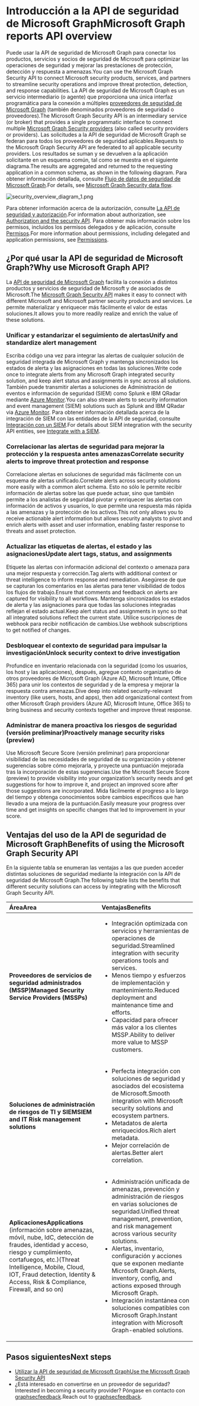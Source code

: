 # <a name="microsoft-graph-security-api-overview"></a><span data-ttu-id="ebf31-101">Introducción a la API de seguridad de Microsoft Graph</span><span class="sxs-lookup"><span data-stu-id="ebf31-101">Microsoft Graph reports API overview</span></span>

<span data-ttu-id="ebf31-102">Puede usar la API de seguridad de Microsoft Graph para conectar los productos, servicios y socios de seguridad de Microsoft para optimizar las operaciones de seguridad y mejorar las prestaciones de protección, detección y respuesta a amenazas.</span><span class="sxs-lookup"><span data-stu-id="ebf31-102">You can use the Microsoft Graph Security API to connect Microsoft security products, services, and partners to streamline security operations and improve threat protection, detection, and response capabilities.</span></span> <span data-ttu-id="ebf31-103">La API de seguridad de Microsoft Graph es un servicio intermediario (o agente) que proporciona una única interfaz programática para la conexión a múltiples [proveedores de seguridad de Microsoft Graph](../api-reference/v1.0/resources/securityvendorinformation.md) (también denominados proveedores de seguridad o proveedores).</span><span class="sxs-lookup"><span data-stu-id="ebf31-103">The Microsoft Graph Security API is an intermediary service (or broker) that provides a single programmatic interface to connect multiple [Microsoft Graph Security providers](../api-reference/v1.0/resources/securityvendorinformation.md) (also called security providers or providers).</span></span> <span data-ttu-id="ebf31-104">Las solicitudes a la API de seguridad de Microsoft Graph se federan para todos los proveedores de seguridad aplicables.</span><span class="sxs-lookup"><span data-stu-id="ebf31-104">Requests to the Microsoft Graph Security API are federated to all applicable security providers.</span></span> <span data-ttu-id="ebf31-105">Los resultados se suman y se devuelven a la aplicación solicitante en un esquema común, tal como se muestra en el siguiente diagrama.</span><span class="sxs-lookup"><span data-stu-id="ebf31-105">The results are aggregated and returned to the requesting application in a common schema, as shown in the following diagram.</span></span> <span data-ttu-id="ebf31-106">Para obtener información detallada, consulte [Flujo de datos de seguridad de Microsoft Graph](security-dataflow.md).</span><span class="sxs-lookup"><span data-stu-id="ebf31-106">For details, see [Microsoft Graph Security data flow](security-dataflow.md).</span></span>

![security_overview_diagram_1.png](./images/security_overview_diagram_1.png)

<span data-ttu-id="ebf31-108">Para obtener información acerca de la autorización, consulte [La API de seguridad y autorización](security-authorization.md).</span><span class="sxs-lookup"><span data-stu-id="ebf31-108">For information about authorization, see [Authorization and the security API](security-authorization.md).</span></span> <span data-ttu-id="ebf31-109">Para obtener más información sobre los permisos, incluidos los permisos delegados y de aplicación, consulte [Permisos](permissions_reference.md#security-permissions).</span><span class="sxs-lookup"><span data-stu-id="ebf31-109">For more information about permissions, including delegated and application permissions, see [Permissions](permissions_reference.md#security-permissions).</span></span>

## <a name="why-use-the-microsoft-graph-security-api"></a><span data-ttu-id="ebf31-110">¿Por qué usar la API de seguridad de Microsoft Graph?</span><span class="sxs-lookup"><span data-stu-id="ebf31-110">Why use Microsoft Graph API?</span></span>

<span data-ttu-id="ebf31-111">La [API de seguridad de Microsoft Graph](../api-reference/v1.0/resources/security-api-overview.md) facilita la conexión a distintos productos y servicios de seguridad de Microsoft y de asociados de Microsoft.</span><span class="sxs-lookup"><span data-stu-id="ebf31-111">The [Microsoft Graph Security API](../api-reference/v1.0/resources/security-api-overview.md) makes it easy to connect with different Microsoft and Microsoft partner security products and services.</span></span> <span data-ttu-id="ebf31-112">Le permite materializar y enriquecer más fácilmente el valor de estas soluciones.</span><span class="sxs-lookup"><span data-stu-id="ebf31-112">It allows you to more readily realize and enrich the value of these solutions.</span></span>

### <a name="unify-and-standardize-alert-tracking"></a><span data-ttu-id="ebf31-113">Unificar y estandarizar el seguimiento de alertas</span><span class="sxs-lookup"><span data-stu-id="ebf31-113">Unify and standardize alert management</span></span>

<span data-ttu-id="ebf31-114">Escriba código una vez para integrar las alertas de cualquier solución de seguridad integrada de Microsoft Graph y mantenga sincronizados los estados de alerta y las asignaciones en todas las soluciones.</span><span class="sxs-lookup"><span data-stu-id="ebf31-114">Write code once to integrate alerts from any Microsoft Graph integrated security solution, and keep alert status and assignments in sync across all solutions.</span></span> <span data-ttu-id="ebf31-115">También puede transmitir alertas a soluciones de Administración de eventos e información de seguridad (SIEM) como Splunk e IBM QRadar mediante [Azure Monitor](https://docs.microsoft.com/en-us/azure/monitoring-and-diagnostics/monitor-stream-monitoring-data-event-hubs#what-can-i-do-with-the-monitoring-data-being-sent-to-my-event-hub).</span><span class="sxs-lookup"><span data-stu-id="ebf31-115">You can also stream alerts to security information and event management (SIEM) solutions such as Splunk and IBM QRadar via [Azure Monitor](https://docs.microsoft.com/en-us/azure/monitoring-and-diagnostics/monitor-stream-monitoring-data-event-hubs#what-can-i-do-with-the-monitoring-data-being-sent-to-my-event-hub).</span></span> <span data-ttu-id="ebf31-116">Para obtener información detallada acerca de la integración de SIEM con las entidades de la API de seguridad, consulte [Integración con un SIEM](security_siemintegration.md).</span><span class="sxs-lookup"><span data-stu-id="ebf31-116">For details about SIEM integration with the security API entities, see [Integrate with a SIEM](security_siemintegration.md).</span></span>

### <a name="correlate-security-alerts-to-improve-threat-protection-and-response"></a><span data-ttu-id="ebf31-117">Correlacionar las alertas de seguridad para mejorar la protección y la respuesta antes amenazas</span><span class="sxs-lookup"><span data-stu-id="ebf31-117">Correlate security alerts to improve threat protection and response</span></span>

<span data-ttu-id="ebf31-118">Correlacione alertas en soluciones de seguridad más fácilmente con un esquema de alertas unificado.</span><span class="sxs-lookup"><span data-stu-id="ebf31-118">Correlate alerts across security solutions more easily with a common alert schema.</span></span> <span data-ttu-id="ebf31-119">Esto no sólo le permite recibir información de alertas sobre las que puede actuar, sino que también permite a los analistas de seguridad pivotar y enriquecer las alertas con información de activos y usuarios, lo que permite una respuesta más rápida a las amenazas y la protección de los activos.</span><span class="sxs-lookup"><span data-stu-id="ebf31-119">This not only allows you to receive actionable alert information but allows security analysts to pivot and enrich alerts with asset and user information, enabling faster response to threats and asset protection.</span></span>  

### <a name="update-alert-tags-status-and-assignments"></a><span data-ttu-id="ebf31-120">Actualizar las etiquetas de alertas, el estado y las asignaciones</span><span class="sxs-lookup"><span data-stu-id="ebf31-120">Update alert tags, status, and assignments</span></span>

<span data-ttu-id="ebf31-121">Etiquete las alertas con información adicional del contexto o amenaza para una mejor respuesta y corrección.</span><span class="sxs-lookup"><span data-stu-id="ebf31-121">Tag alerts with additional context or threat intelligence to inform response and remediation.</span></span> <span data-ttu-id="ebf31-122">Asegúrese de que se capturan los comentarios en las alertas para tener visibilidad de todos los flujos de trabajo.</span><span class="sxs-lookup"><span data-stu-id="ebf31-122">Ensure that comments and feedback on alerts are captured for visibility to all workflows.</span></span> <span data-ttu-id="ebf31-123">Mantenga sincronizados los estados de alerta y las asignaciones para que todas las soluciones integradas reflejan el estado actual.</span><span class="sxs-lookup"><span data-stu-id="ebf31-123">Keep alert status and assignments in sync so that all integrated solutions reflect the current state.</span></span> <span data-ttu-id="ebf31-124">Utilice suscripciones de webhook para recibir notificación de cambios.</span><span class="sxs-lookup"><span data-stu-id="ebf31-124">Use webhook subscriptions to get notified of changes.</span></span>  

### <a name="unlock-security-context-to-drive-investigation"></a><span data-ttu-id="ebf31-125">Desbloquear el contexto de seguridad para impulsar la investigación</span><span class="sxs-lookup"><span data-stu-id="ebf31-125">Unlock security context to drive investigation</span></span>

<span data-ttu-id="ebf31-126">Profundice en inventario relacionada con la seguridad (como los usuarios, los host y las aplicaciones), después, agregue contexto organizativo de otros proveedores de Microsoft Graph (Azure AD, Microsoft Intune, Office 365) para unir los contextos de seguridad y de la empresa y mejorar la respuesta contra amenazas.</span><span class="sxs-lookup"><span data-stu-id="ebf31-126">Dive deep into related security-relevant inventory (like users, hosts, and apps), then add organizational context from other Microsoft Graph providers (Azure AD, Microsoft Intune, Office 365) to bring business and security contexts together and improve threat response.</span></span>

### <a name="proactively-manage-security-risks-preview"></a><span data-ttu-id="ebf31-127">Administrar de manera proactiva los riesgos de seguridad (versión preliminar)</span><span class="sxs-lookup"><span data-stu-id="ebf31-127">Proactively manage security risks (preview)</span></span>

<span data-ttu-id="ebf31-128">Use Microsoft Secure Score (versión preliminar) para proporcionar visibilidad de las necesidades de seguridad de su organización y obtener sugerencias sobre cómo mejorarla, y proyecte una puntuación mejorada tras la incorporación de estas sugerencias.</span><span class="sxs-lookup"><span data-stu-id="ebf31-128">Use the Microsoft Secure Score (preview) to provide visibility into your organization’s security needs and get suggestions for how to improve it, and project an improved score after those suggestions are incorporated.</span></span> <span data-ttu-id="ebf31-129">Mida fácilmente el progreso a lo largo del tiempo y obtenga conocimientos sobre cambios específicos que han llevado a una mejora de la puntuación.</span><span class="sxs-lookup"><span data-stu-id="ebf31-129">Easily measure your progress over time and get insights on specific changes that led to improvement in your score.</span></span>

## <a name="benefits-of-using-the-microsoft-graph-security-api"></a><span data-ttu-id="ebf31-130">Ventajas del uso de la API de seguridad de Microsoft Graph</span><span class="sxs-lookup"><span data-stu-id="ebf31-130">Benefits of using the Microsoft Graph Security API</span></span>

<span data-ttu-id="ebf31-131">En la siguiente tabla se enumeran las ventajas a las que pueden acceder distintas soluciones de seguridad mediante la integración con la API de seguridad de Microsoft Graph.</span><span class="sxs-lookup"><span data-stu-id="ebf31-131">The following table lists the benefits that different security solutions can access by integrating with the Microsoft Graph Security API.</span></span>  

|<span data-ttu-id="ebf31-132">**Área**</span><span class="sxs-lookup"><span data-stu-id="ebf31-132">**Area**</span></span>     | <span data-ttu-id="ebf31-133">**Ventajas**</span><span class="sxs-lookup"><span data-stu-id="ebf31-133">**Benefits**</span></span>|
|:---------------|:---------|
|<span data-ttu-id="ebf31-134">**Proveedores de servicios de seguridad administrados (MSSP)**</span><span class="sxs-lookup"><span data-stu-id="ebf31-134">**Managed Security Service Providers (MSSPs)**</span></span>|<ul><li><span data-ttu-id="ebf31-135">Integración optimizada con servicios y herramientas de operaciones de seguridad.</span><span class="sxs-lookup"><span data-stu-id="ebf31-135">Streamlined integration with security operations tools and services.</span></span></li> <li><span data-ttu-id="ebf31-136">Menos tiempo y esfuerzos de implementación y mantenimiento.</span><span class="sxs-lookup"><span data-stu-id="ebf31-136">Reduced deployment and maintenance time and efforts.</span></span></li> <li><span data-ttu-id="ebf31-137">Capacidad para ofrecer más valor a los clientes MSSP.</span><span class="sxs-lookup"><span data-stu-id="ebf31-137">Ability to deliver more value to MSSP customers.</span></span></li></ul>|
|<span data-ttu-id="ebf31-138">**Soluciones de administración de riesgos de TI y SIEM**</span><span class="sxs-lookup"><span data-stu-id="ebf31-138">**SIEM and IT Risk management solutions**</span></span>|<ul><li><span data-ttu-id="ebf31-139">Perfecta integración con soluciones de seguridad y asociados del ecosistema de Microsoft.</span><span class="sxs-lookup"><span data-stu-id="ebf31-139">Smooth integration with Microsoft security solutions and ecosystem partners.</span></span></li> <li><span data-ttu-id="ebf31-140">Metadatos de alerta enriquecidos.</span><span class="sxs-lookup"><span data-stu-id="ebf31-140">Rich alert metadata.</span></span></li> <li><span data-ttu-id="ebf31-141">Mejor correlación de alertas.</span><span class="sxs-lookup"><span data-stu-id="ebf31-141">Better alert correlation.</span></span></li></ul>|
|<span data-ttu-id="ebf31-142">**Aplicaciones**</span><span class="sxs-lookup"><span data-stu-id="ebf31-142">**Applications**</span></span> <br> <span data-ttu-id="ebf31-143">(información sobre amenazas, móvil, nube, IdC, detección de fraudes, identidad y acceso, riesgo y cumplimiento, cortafuegos, etc.)</span><span class="sxs-lookup"><span data-stu-id="ebf31-143">(Threat Intelligence, Mobile, Cloud, IOT, Fraud detection, Identity & Access, Risk & Compliance, Firewall, and so on)</span></span>|<ul><li><span data-ttu-id="ebf31-144">Administración unificada de amenazas, prevención y administración de riesgos en varias soluciones de seguridad.</span><span class="sxs-lookup"><span data-stu-id="ebf31-144">Unified threat management, prevention, and risk management across various security solutions.</span></span></li> <li><span data-ttu-id="ebf31-145">Alertas, inventario, configuración y acciones que se exponen mediante Microsoft Graph.</span><span class="sxs-lookup"><span data-stu-id="ebf31-145">Alerts, inventory, config, and actions exposed through Microsoft Graph.</span></span></li> <li><span data-ttu-id="ebf31-146">Integración instantánea con soluciones compatibles con Microsoft Graph.</span><span class="sxs-lookup"><span data-stu-id="ebf31-146">Instant integration with Microsoft Graph-enabled solutions.</span></span></li></ul>|

## <a name="next-steps"></a><span data-ttu-id="ebf31-147">Pasos siguientes</span><span class="sxs-lookup"><span data-stu-id="ebf31-147">Next steps</span></span>

- [<span data-ttu-id="ebf31-148">Utilizar la API de seguridad de Microsoft Graph</span><span class="sxs-lookup"><span data-stu-id="ebf31-148">Use the Microsoft Graph Security API</span></span>](../api-reference/v1.0/resources/security-api-overview.md)
- <span data-ttu-id="ebf31-149">¿Está interesado en convertirse en un proveedor de seguridad?</span><span class="sxs-lookup"><span data-stu-id="ebf31-149">Interested in becoming a security provider?</span></span> <span data-ttu-id="ebf31-150">Póngase en contacto con [graphsecfeedback](mailto:graphsecfeedback@microsoft.com).</span><span class="sxs-lookup"><span data-stu-id="ebf31-150">Reach out to [graphsecfeedback](mailto:graphsecfeedback@microsoft.com).</span></span>
